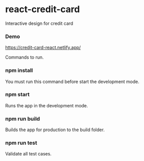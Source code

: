 # react-credit-card
Interactive design for credit card
### Demo
https://credit-card-react.netlify.app/

Commands to run.
### npm install
You must run this command before start the development mode.
### npm start
Runs the app in the development mode.
### npm run build
Builds the app for production to the build folder.
### npm run test 
Validate all test cases.
